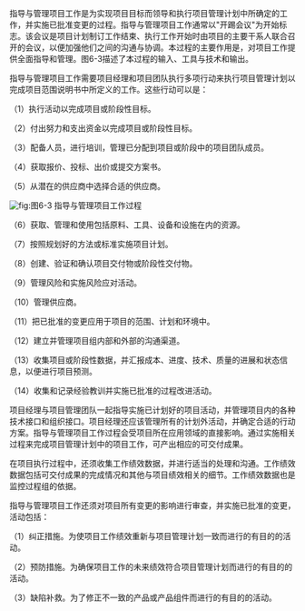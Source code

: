 
指导与管理项目工作是为实现项目目标而领导和执行项目管理计划中所确定的工作，并实施已批准变更的过程。指导与管理项目工作通常以"开踢会议"为开始标志。该会议是项目计划制订工作结束、执行工作开始时由项目的主要干系人联合召开的会议，以便加强他们之间的沟通与协调。本过程的主要作用是，对项目工作提供全面指导和管理。图6-3描述了本过程的输入、工具与技术和输出。

指导与管理项目工作需要项目经理和项目团队执行多项行动来执行项目管理计划以完成项目范围说明书中所定义的工作。这些行动可以是：

（1）执行活动以完成项目或阶段性目标。

（2）付出努力和支出资金以完成项目或阶段性目标。

（3）配备人员，进行培训，管理已分配到项目或阶段中的项目团队成员。

（4）获取报价、投标、出价或提交方案书。

（5）从潜在的供应商中选择合适的供应商。

![](https://img.kancloud.cn/ee/73/ee730b41384a610743934d8c4b3a1e0f_1340x322.png "fig:")图6-3 指导与管理项目工作过程

（6）获取、管理和使用包括原料、工具、设备和设施在内的资源。

（7）按照规划好的方法或标准实施项目计划。

（8）创建、验证和确认项目交付物或阶段性交付物。

（9）管理风险和实施风险应对活动。

（10）管理供应商。

（11）把已批准的变更应用于项目的范围、计划和环境中。

（12）建立并管理项目组内部和外部的沟通渠道。

（13）收集项目或阶段性数据，并汇报成本、进度、技术、质量的进展和状态信息，以便进行项目预测。

（14）收集和记录经验教训并实施已批准的过程改进活动。

项目经理与项目管理团队一起指导实施已计划好的项目活动，并管理项目内的各种技术接口和组织接口。项目经理还应该管理所有的计划外活动，并确定合适的行动方案。指导与管理项目工作过程会受项目所在应用领域的直接影响。通过实施相关过程来完成项目管理计划中的项目工作，可产出相应的可交付成果。

在项目执行过程中，还须收集工作绩效数据，并进行适当的处理和沟通。工作绩效数据包括可交付成果的完成情况和其他与项目绩效相关的细节。工作绩效数据也是监控过程组的依据。

指导与管理项目工作还须对项目所有变更的影响进行审查，并实施已批准的变更，活动包括：

（1）纠正措施。为使项目工作绩效重新与项目管理计划一致而进行的有目的的活动。

（2）预防措施。为确保项目工作的未来绩效符合项目管理计划而进行的有目的的活动。

（3）缺陷补救。为了修正不一致的产品或产品组件而进行的有目的的活动。
